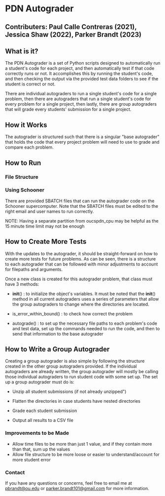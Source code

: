 # PDN Autograder
## Contributers: Paul Calle Contreras (2021), Jessica Shaw (2022), Parker Brandt (2023)

## What is it?

The PDN Autograder is a set of Python scripts designed to automatically run a student's code for each project, and then automatically test if that code correctly runs or not. It accomplishes this by running the student's code, and then checking the output via the provided test data folders to see if the student is correct or not.

There are individual autograders to run a single student's code for a single problem, then there are autograders that run a single student's code for every problem for a single project, then lastly, there are group autograders that will grade every students' submission for a single project. 


## How it Works

The autograder is structured such that there is a singular "base autograder" that holds the code that every project problem will need to use to grade and compare each problem.


## How to Run

### File Structure


### Using Schooner

There are provided SBATCH files that can run the autograder code on the Schooner supercomputer. Note that the SBATCH files must be edited to the right email and user names to run correctly. 


NOTE: Having a separate partition from oucspdn_cpu may be helpful as the 15 minute time limit may not be enough


## How to Create More Tests

With the updates to the autograder, it should be straight-forward on how to create more tests for future problems. As can be seen, there is a structure to each autograder that can be followed with minor adjustments to account for filepaths and arguments. 

Once a new class is created for this autograder problem, that class must have 3 methods:

- __init__() : to initialize the object's variables. It must be noted that the __init__() method in all current autograders uses a series of parameters that allow the group autograders to change where the directories are located.

- is_error_within_bound() : to check how correct the problem 

- autograde() : to set up the necessary file paths to each problem's code and test data, set up the commands needed to run the code, and then to send that information to the base autograder


## How to Write a Group Autograder

Creating a group autograder is also simple by following the structure created in the other group autograders provided. If the individual autograders are already written, the group autograder will mostly be calling those individual autograders to run student code with some set up. The set up a group autograder must do is:

- Unzip all student submissions (if not already unzipped")

- Flatten the directories in case students have nested directories

- Grade each student submission 

- Output all results to a CSV file


### Improvements to be Made

- Allow time files to be more than just 1 value, and if they contain more than that, sum up the values
- Allow file structure to be more loose or easier to understand/account for more student error


### Contact

If you have any questions or concerns, feel free to email me at pbrandt@ou.edu or parker.brandt101@gmail.com for more information.